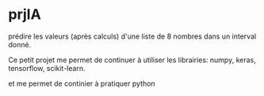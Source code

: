 # prjIA
prédire les valeurs (après calculs) d'une liste de 8 nombres dans un interval donné.

Ce petit projet me permet de continuer à utiliser les librairies:
numpy, 
keras, 
tensorflow, 
scikit-learn.

et me permet de continier à pratiquer python
